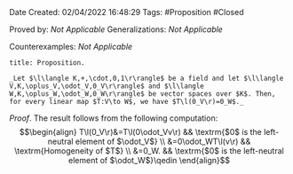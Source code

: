 <br />
<br />

Date Created: 02/04/2022 16:48:29
Tags: #Proposition #Closed 

Proved by: _Not Applicable_
Generalizations: _Not Applicable_

Counterexamples: _Not Applicable_

``` ad-Proposition
title: Proposition.

_Let $\l\langle K,+,\cdot,0,1\r\rangle$ be a field and let $\l\langle V,K,\oplus_V,\odot_V,0_V\r\rangle$ and $\l\langle W,K,\oplus_W,\odot_W,0_W\r\rangle$ be vector spaces over $K$. Then, for every linear map $T:V\to W$, we have $T\l(0_V\r)=0_W$._

```

_Proof_. The result follows from the following computation:
$$\begin{align}
    T\l(0_V\r)&=T\l(0\odot_Vv\r) && \textrm{$0$ is the left-neutral element of $\odot_V$} \\
    &=0\odot_WT\l(v\r) && \textrm{Homogeneity of $T$} \\
    &=0_W. && \textrm{$0$ is the left-neutral element of $\odot_W$}\qedin
\end{align}$$
